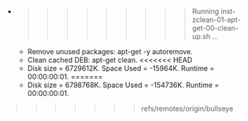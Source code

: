 * >>>>>>>>> Running inst-zclean-01-apt-get-00-clean-up.sh ...
  * Remove unused packages: apt-get -y autoremove.
  * Clean cached DEB: apt-get clean.
<<<<<<< HEAD
  * Disk size = 6729612K. Space Used = -15964K. Runtime = 00:00:00:01.
=======
  * Disk size = 6798768K. Space Used = -154736K. Runtime = 00:00:00:01.
>>>>>>> refs/remotes/origin/bullseye
